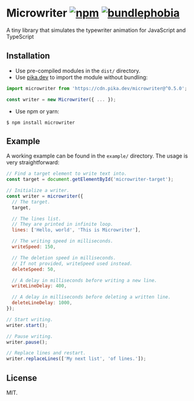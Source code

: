 # Microwriter [![npm][npm-shield]][npm-url] [![bundlephobia][bundlephobia-shield]][bundlephobia-url]

[npm-shield]: https://img.shields.io/npm/v/microwriter.svg?style=flat
[npm-url]: https://npmjs.org/package/microwriter
[bundlephobia-shield]: https://img.shields.io/bundlephobia/minzip/microwriter
[bundlephobia-url]: https://img.shields.io/bundlephobia/minzip/microwriter
[pikadev-url]: https://www.pika.dev/npm/microwriter

A tiny library that simulates the typewriter animation for JavaScript and TypeScript

## Installation

- Use pre-compiled modules in the `dist/` directory.
- Use [pika.dev][pikadev-url] to import the module without bundling:

```javascript
import microwriter from 'https://cdn.pika.dev/microwriter@^0.5.0';

const writer = new Microwriter({ ... });
```

- Use npm or yarn:

```
$ npm install microwriter
```

## Example

A working example can be found in the `example/` directory. The usage is very straightforward:

```javascript
// Find a target element to write text into.
const target = document.getElementById('microwriter-target');

// Initialize a writer.
const writer = microwriter({
  // The target.
  target,

  // The lines list.
  // They are printed in infinite loop.
  lines: ['Hello, world', 'This is Microwriter'],

  // The writing speed in milliseconds.
  writeSpeed: 150,

  // The deletion speed in milliseconds.
  // If not provided, writeSpeed used instead.
  deleteSpeed: 50,

  // A delay in milliseconds before writing a new line.
  writeLineDelay: 400,

  // A delay in milliseconds before deleting a written line.
  deleteLineDelay: 1000,
});

// Start writing.
writer.start();

// Pause writing.
writer.pause();

// Replace lines and restart.
writer.replaceLines(['My next list', 'of lines.']);
```

## License

MIT.
